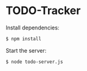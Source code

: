 # TODO-Tracker

Install dependencies:

```bash
$ npm install
```

  Start the server:

```bash
$ node todo-server.js
```
